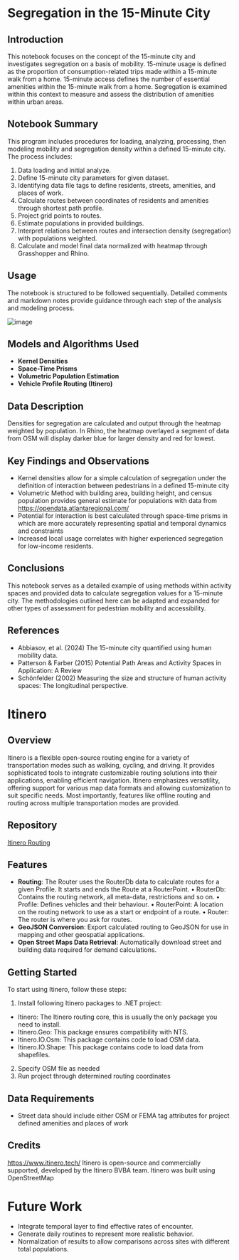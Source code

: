 # Segregation in the 15-Minute City

## Introduction
This notebook focuses on the concept of the 15-minute city and investigates segregation on a basis of mobility. 15-minute usage is defined as the proportion of consumption-related trips made within a 15-minute walk from a home. 15-minute access defines the number of essential amenities within the 15-minute walk from a home. Segregation is examined within this context to measure and assess the distribution of amenities within urban areas.

## Notebook Summary
This program includes procedures for loading, analyzing, processing, then modeling mobility and segregation density within a defined 15-minute city. The process includes:
1. Data loading and initial analyze.
2. Define 15-minute city parameters for given dataset.
3. Identifying data file tags to define residents, streets, amenities, and places of work.
4. Calculate routes between coordinates of residents and amenities through shortest path profile.
5. Project grid points to routes.
6. Estimate populations in provided buildings.
7. Interpret relations between routes and intersection density (segregation) with populations weighted.
8. Calculate and model final data normalized with heatmap through Grasshopper and Rhino.

## Usage
The notebook is structured to be followed sequentially. Detailed comments and markdown notes provide guidance through each step of the analysis and modeling process.

![image](https://github.com/VIP-SMUR/wiki/assets/80086242/42125dde-0ed8-4f24-8647-b76ec7fe20c2)

## Models and Algorithms Used
- **Kernel Densities**
- **Space-Time Prisms**
- **Volumetric Population Estimation**
- **Vehicle Profile Routing (Itinero)**

## Data Description
Densities for segregation are calculated and output through the heatmap weighted by population. In Rhino, the heatmap overlayed a segment of data from OSM will display darker blue for larger density and red for lowest.

## Key Findings and Observations
- Kernel densities allow for a simple calculation of segregation under the definition of interaction between pedestrians in a defined 15-minute city
- Volumetric Method with building area, building height, and census population provides general estimate for populations with data from https://opendata.atlantaregional.com/
- Potential for interaction is best calculated through space-time prisms in which are more accurately representing spatial and temporal dynamics and constraints
- Increased local usage correlates with higher experienced segregation for low-income residents.

## Conclusions
This notebook serves as a detailed example of using methods within activity spaces and provided data to calculate segregation values for a 15-minute city. The methodologies outlined here can be adapted and expanded for other types of assessment for pedestrian mobility and accessibility.

## References
- Abbiasov, et al. (2024) The 15-minute city quantified using human mobility data.
- Patterson & Farber (2015) Potential Path Areas and Activity Spaces in Application: A Review
- Schönfelder (2002) Measuring the size and structure of human activity spaces: The longitudinal perspective.


# Itinero
## Overview
Itinero is a flexible open-source routing engine for a variety of transportation modes such as walking, cycling, and driving. It provides sophisticated tools to integrate customizable routing solutions into their applications, enabling efficient navigation. Itinero emphasizes versatility, offering support for various map data formats and allowing customization to suit specific needs. Most importantly, features like offline routing and routing across multiple transportation modes are provided.

## Repository
[Itinero Routing]( https://github.com/itinero/routing)

## Features
- **Routing**: The Router uses the RouterDb data to calculate routes for a given Profile. It starts and ends the Route at a RouterPoint.
•	RouterDb: Contains the routing network, all meta-data, restrictions and so on.
•	Profile: Defines vehicles and their behaviour.
•	RouterPoint: A location on the routing network to use as a start or endpoint of a route.
•	Router: The router is where you ask for routes.
- **GeoJSON Conversion**: Export calculated routing to GeoJSON for use in mapping and other geospatial applications.
- **Open Street Maps Data Retrieval**: Automatically download street and building data required for demand calculations.

## Getting Started
To start using Itinero, follow these steps:
1. Install following Itinero packages to .NET project:
  - Itinero: The Itinero routing core, this is usually the only package you need to install.
  - Itinero.Geo: This package ensures compatibility with NTS.
  -	Itinero.IO.Osm: This package contains code to load OSM data.
  -	Itinero.IO.Shape: This package contains code to load data from shapefiles.
2. Specify OSM file as needed
3. Run project through determined routing coordinates

## Data Requirements
- Street data should include either OSM or FEMA tag attributes for project defined amenities and places of work

## Credits
https://www.itinero.tech/
Itinero is open-source and commercially supported, developed by the Itinero BVBA team.
Itinero was built using OpenStreetMap


# Future Work
- Integrate temporal layer to find effective rates of encounter.
-	Generate daily routines to represent more realistic behavior.
-	Normalization of results to allow comparisons across sites with different total populations.

